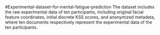 #Experimental-dataset-for-mental-fatigue-prediction
The dataset includes the raw experimental data of ten participants, including original facial feature coordinates, initial discrete KSS scores, and anonymized metadata, where ten documents respectively represent the experimental data of the ten participants.
